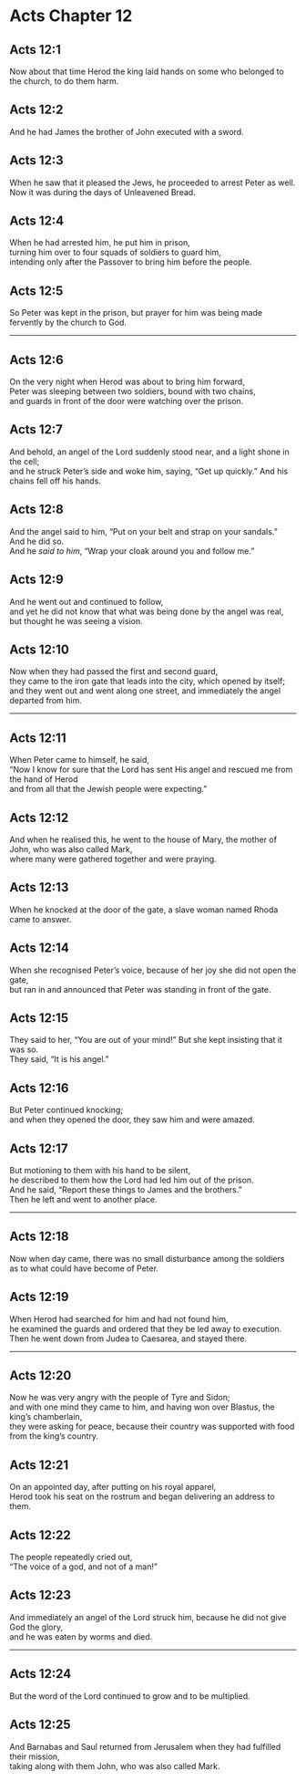 # Acts Chapter 12

## Acts 12:1

Now about that time Herod the king laid hands on some who belonged to the church, to do them harm.

## Acts 12:2

And he had James the brother of John executed with a sword.

## Acts 12:3

When he saw that it pleased the Jews, he proceeded to arrest Peter as well.  
Now it was during the days of Unleavened Bread.

## Acts 12:4

When he had arrested him, he put him in prison,  
turning him over to four squads of soldiers to guard him,  
intending only after the Passover to bring him before the people.

## Acts 12:5

So Peter was kept in the prison, but prayer for him was being made fervently by the church to God.

---

## Acts 12:6

On the very night when Herod was about to bring him forward,  
Peter was sleeping between two soldiers, bound with two chains,  
and guards in front of the door were watching over the prison.

## Acts 12:7

And behold, an angel of the Lord suddenly stood near, and a light shone in the cell;  
and he struck Peter’s side and woke him, saying, “Get up quickly.” And his chains fell off his hands.

## Acts 12:8

And the angel said to him, “Put on your belt and strap on your sandals.”  
And he did so.  
And he _said to him_, “Wrap your cloak around you and follow me.”

## Acts 12:9

And he went out and continued to follow,  
and yet he did not know that what was being done by the angel was real,  
but thought he was seeing a vision.

## Acts 12:10

Now when they had passed the first and second guard,  
they came to the iron gate that leads into the city, which opened by itself;  
and they went out and went along one street, and immediately the angel departed from him.

---

## Acts 12:11

When Peter came to himself, he said,  
“Now I know for sure that the Lord has sent His angel and rescued me from the hand of Herod  
and from all that the Jewish people were expecting.”

## Acts 12:12

And when he realised this, he went to the house of Mary, the mother of John, who was also called Mark,  
where many were gathered together and were praying.

## Acts 12:13

When he knocked at the door of the gate, a slave woman named Rhoda came to answer.

## Acts 12:14

When she recognised Peter’s voice, because of her joy she did not open the gate,  
but ran in and announced that Peter was standing in front of the gate.

## Acts 12:15

They said to her, “You are out of your mind!” But she kept insisting that it was so.  
They said, “It is his angel.”

## Acts 12:16

But Peter continued knocking;  
and when they opened the door, they saw him and were amazed.

## Acts 12:17

But motioning to them with his hand to be silent,  
he described to them how the Lord had led him out of the prison.  
And he said, “Report these things to James and the brothers.”  
Then he left and went to another place.

---

## Acts 12:18

Now when day came, there was no small disturbance among the soldiers  
as to what could have become of Peter.

## Acts 12:19

When Herod had searched for him and had not found him,  
he examined the guards and ordered that they be led away to execution.  
Then he went down from Judea to Caesarea, and stayed there.

---

## Acts 12:20

Now he was very angry with the people of Tyre and Sidon;  
and with one mind they came to him, and having won over Blastus, the king’s chamberlain,  
they were asking for peace, because their country was supported with food from the king’s country.

## Acts 12:21

On an appointed day, after putting on his royal apparel,  
Herod took his seat on the rostrum and began delivering an address to them.

## Acts 12:22

The people repeatedly cried out,  
“The voice of a god, and not of a man!”

## Acts 12:23

And immediately an angel of the Lord struck him, because he did not give God the glory,  
and he was eaten by worms and died.

---

## Acts 12:24

But the word of the Lord continued to grow and to be multiplied.

## Acts 12:25

And Barnabas and Saul returned from Jerusalem when they had fulfilled their mission,  
taking along with them John, who was also called Mark.
